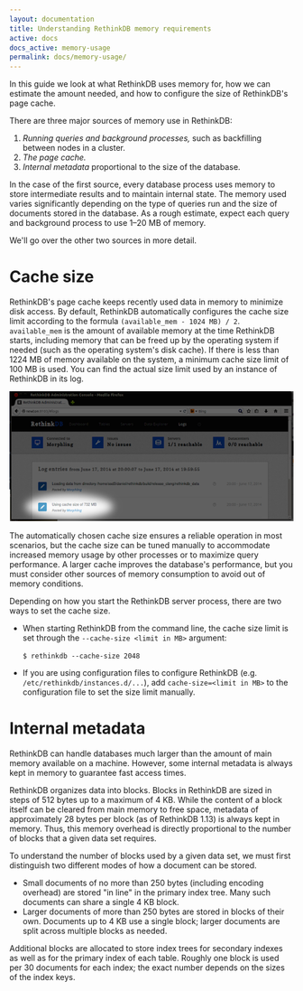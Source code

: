 ```yaml
---
layout: documentation
title: Understanding RethinkDB memory requirements
active: docs
docs_active: memory-usage
permalink: docs/memory-usage/
---
```


In this guide we look at what RethinkDB uses memory for, how we can estimate the amount needed, and how to configure the size of RethinkDB's page cache.

There are three major sources of memory use in RethinkDB:

1. *Running queries and background processes,* such as backfilling between nodes in a cluster.
2. *The page cache.*
3. *Internal metadata* proportional to the size of the database.

In the case of the first source, every database process uses memory to store intermediate results and to maintain internal state. The memory used varies significantly depending on the type of queries run and the size of documents stored in the database. As a rough estimate, expect each query and background process to use 1&ndash;20 MB of memory.

We'll go over the other two sources in more detail.

# Cache size

RethinkDB's page cache keeps recently used data in memory to minimize disk access. By default, RethinkDB automatically configures the cache size limit according to the formula `(available_mem - 1024 MB) / 2`. `available_mem` is the amount of available memory at the time RethinkDB starts, including memory that can be freed up by the operating system if needed (such as the operating system's disk cache). If there is less than 1224 MB of memory available on the system, a minimum cache size limit of 100 MB is used. You can find the actual size limit used by an instance of RethinkDB in its log.

![Finding cache size](/assets/images/docs/finding-cache-size.png)

The automatically chosen cache size ensures a reliable operation in most scenarios, but the cache size can be tuned manually to accommodate increased memory usage by other processes or to maximize query performance. A larger cache improves the database's performance, but you must consider other sources of memory consumption to avoid out of memory conditions.

Depending on how you start the RethinkDB server process, there are two ways to set the cache size.

- When starting RethinkDB from the command line, the cache size limit is set through the `--cache-size <limit in MB>` argument:

	`$ rethinkdb --cache-size 2048`

- If you are using configuration files to configure RethinkDB (e.g. `/etc/rethinkdb/instances.d/...`), add `cache-size=<limit in MB>` to the configuration file to set the size limit manually.

# Internal metadata

RethinkDB can handle databases much larger than the amount of main memory available on a machine. However, some internal metadata is always kept in memory to guarantee fast access times.

RethinkDB organizes data into blocks. Blocks in RethinkDB are sized in steps of 512 bytes up to a maximum of 4 KB. While the content of a block itself can be cleared from main memory to free space, metadata of approximately 28 bytes per block (as of RethinkDB 1.13) is always kept in memory. Thus, this memory overhead is directly proportional to the number of blocks that a given data set requires.

To understand the number of blocks used by a given data set, we must first distinguish two different modes of how a document can be stored.

- Small documents of no more than 250 bytes (including encoding overhead) are stored "in line" in the primary index tree. Many such documents can share a single 4 KB block.
- Larger documents of more than 250 bytes are stored in blocks of their own. Documents up to 4 KB use a single block; larger documents are split across multiple blocks as needed.

Additional blocks are allocated to store index trees for secondary indexes as well as for the primary index of each table. Roughly one block is used per 30 documents for each index; the exact number depends on the sizes of the index keys.